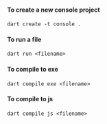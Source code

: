 #### To create a new console project 

```
dart create -t console .
```

#### To run a file

```
dart run <filename>
```


#### To compile to exe

```
dart compile exe <filename>
```

#### To compile to js

```
dart compile js <filename>
```
